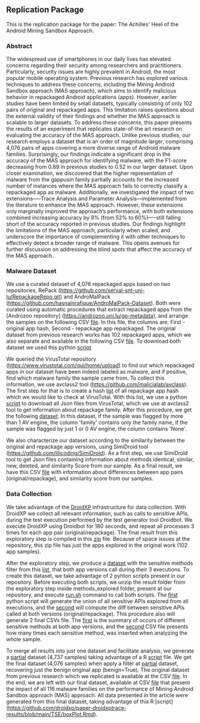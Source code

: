 ## Replication Package


This is the replication package for the paper: The Achilles' Heel of the Android Mining Sandbox Approach.

### Abstract


The widespread use of smartphones in our daily lives has elevated concerns regarding their security among researchers and practitioners. Particularly, security issues are highly prevalent in Android, the most popular mobile operating system. Previous research has explored various techniques to address these concerns, including the Mining Android Sandbox approach (MAS approach), which aims to identify malicious behavior in repackaged Android applications (apps). However, earlier studies have been limited by small datasets, typically consisting of only 102 pairs of original and repackaged apps. This limitation raises questions about the external validity of their findings and whether the MAS approach is scalable to larger datasets. To address these concerns, this paper presents the results of an experiment that replicates state-of-the art research on evaluating the accuracy of the MAS approach. Unlike previous studies, our research employs a dataset that is an order of magnitude larger, comprising 4,076 pairs of apps covering a more diverse range of Android malware families. Surprisingly, our findings indicate a significant drop in the accuracy of the MAS approach for identifying malware, with the F1-score decreasing from 0.89 in previous studies to 0.52 in our larger dataset. Upon closer examination, we discovered that the higher representation of malware from the gappusin family partially accounts for the increased number of instances where the MAS approach fails to correctly classify a repackaged app as malware. Additionally, we investigated the impact of two extensions—–Trace Analysis and Parameter Analysis—implemented from the literature to enhance the MAS approach. However, these extensions only marginally improved the approach’s performance, with both extensions combined increasing accuracy by 8% (from 52% to 60%)—–still falling short of the accuracy reported in previous studies. Our findings highlight the limitations of the MAS approach, particularly when scaled, and underscore the importance of complementing it with other techniques to effectively detect a broader range of malware. This opens avenues for further discussion on addressing the blind spots that affect the accuracy of the MAS approach.

### Malware Dataset

We use a curated dataset of 4,076 repackaged apps based on two repositories, RePack (https://github.com/serval-snt-uni-lu/RepackageRepo.git) and AndroMalPack (https://github.com/hasnainrafique/AndroMalPack-Dataset). Both were curated using automatic procedures that extract repackaged apps from the [Androzoo repository] (https://androzoo.uni.lu/gp-metadata), and arrange the samples on the following CSV [file](https://github.com/droidxp/paper-droidxptrace-results/blob/main/TSE/appsHash.csv). In this file, the columns are: First - original app hash, Second - repackage app repackaged. The original dataset from previous research works has 102 repackaged apps, which we also separate and available in the following CSV [file](https://github.com/droidxp/paper-droidxptrace-results/blob/main/originalMalwareSample.csv). To download both dataset we used this python [script](https://github.com/droidxp/paper-droidxptrace-results/blob/main/getApps.py)

We queried the VirusTotal repository (https://www.virustotal.com/gui/home/upload) to find out which repackaged apps in our dataset have been indeed labeled as malware, and if positive, find which malware family the sample came from. To collect this information, we use avclass2 tool (https://github.com/malicialab/avclass). The first step for that is to create a hash [list](https://github.com/droidxp/paper-droidxptrace-results/blob/main/TSE/listRepackagedHash.csv) of all repackage app hash which we would like to check at VirusTotal. With this list, we use a python [script](https://github.com/droidxp/paper-droidxptrace-results/blob/main/TSE/urltoFile.py) to download all Json files from VirusTotal, which we use at avclass2 tool to get information about repackage family. After this procedure, we get the following [dataset](https://github.com/droidxp/paper-droidxptrace-results/blob/main/TSE/avClassResultRepackaged.csv). In this dataset, if the sample was flagged by more than 1 AV engine, the column 'family' contains only the family name, if the sample was flagged by just 1 or 0 AV engine, the column contains 'None'.

We also characterize our dataset according to the similarity between the original and repackage app versions, using SimiDroid tool (https://github.com/lilicoding/SimiDroid). As a first step, we use SimiDroid tool to get Json files containing information about methods identical, similar, new, deleted, and similarity Score from our sample. As a final result, we have this CSV [file](https://github.com/droidxp/paper-droidxptrace-results/blob/main/TSE/summarySimiDroid.csv) with information about differences between app pairs (original/repackage), and similarity score from our samples.

### Data Collection

We take advantage of the [DroidXP](https://github.com/droidxp/benchmark) infrastructure for data collection. With DroidXP we collect all relevant information, such as calls to sensitive APIs, during the test execution performed by the test generator tool Droidbot. We execute DroidXP using Droidbot for 180 seconds, and repeat all processes 3 times for each app pair (original/repackage). The final result from this exploratory step is compiled in this [zip](https://github.com/droidxp/paper-droidxptrace-results/blob/main/TSE/180_preview_work.zip) file. Because of space issues at the repository, this zip file has just the apps explored in the original work (102 app samples).

After the exploratory step, we produce a [dataset](https://github.com/droidxp/paper-droidxptrace-results/blob/main/methods_explored/output/methods_explored.zip) with the sensitive methods filter from this [list](https://github.com/droidxp/paper-droidxptrace-results/blob/main/methods_explored/scripts/sensitive_methods.txt), that both app versions call during their 3 executions. To create this dataset, we take advantage of 2 pyhton scripts present in our repository. Before executing both scripts, we unzip the result folder from the exploratory step inside methods_explored folder, present at our repository, and execute [run.sh](https://github.com/droidxp/paper-droidxptrace-results/blob/main/methods_explored/run.sh) command to call both scripts. The [first](https://github.com/droidxp/paper-droidxptrace-results/blob/main/methods_explored/scripts/generate_union_of_executions.py) python script will generate the union of all sensitive APIs explored from all executions, and the [second](https://github.com/droidxp/paper-droidxptrace-results/blob/main/methods_explored/scripts/compute_diff_between_benign_and_malign.py) will compute the diff between sensitive APIs called at both versions (original/repackage). This procedure also will generate 2 final CSVs file. The [first](https://github.com/droidxp/paper-droidxptrace-results/blob/main/methods_explored/output/diffs/summary.csv) is the summary of occurs of different sensitive methods at both app versions, and the [second](https://github.com/droidxp/paper-droidxptrace-results/blob/main/methods_explored/output/diffs/methods_in_diff.csv) CSV file presents how many times each sensitive method, was inserted when analyzing the whole sample.

To merge all results into just one dataset and facilitate analysis, we generate a [partial](https://github.com/droidxp/paper-droidxptrace-results/blob/main/TSE/sample_final_ds_before_VT_check.csv) dataset (4,737 samples) taking advantage of a R [script](https://github.com/droidxp/paper-droidxptrace-results/blob/main/TSE/merge-datasets.Rmd) file. We get the final dataset (4,076 samples) when apply a filter at [partial](https://github.com/droidxp/paper-droidxptrace-results/blob/main/TSE/sample_final_ds_before_VT_check.csv) dataset, recovering just the benign original app (benign=True). The original dataset from previous research which we replicated is available at the CSV [file](https://github.com/droidxp/paper-droidxptrace-results/blob/main/TSE/samples_previewStudy_dataSet.csv). In the end, we are left with our final dataset, available at CSV [file](https://github.com/droidxp/paper-droidxptrace-results/blob/main/TSE/sample_final_ds_after_VT_check.csv) that present the impact of all 116 malware families on the performance of Mining Android Sandbox approach (MAS) approach. All data presented in the article were generated from this final dataset, taking advantage of this R [script] (https://github.com/droidxp/paper-droidxptrace-results/blob/main/TSE/boxPlot.Rmd).
